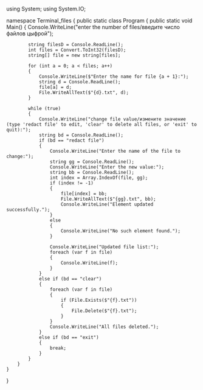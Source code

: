 using System;
using System.IO;

namespace Terminal_files
{
    public static class Program
    {
        public static void Main()
        {
            Console.WriteLine("enter the number of files/введите число файлов цыфрой");

            string filesD = Console.ReadLine();
            int files = Convert.ToInt32(filesD);
            string[] file = new string[files];

            for (int a = 0; a < files; a++)
            {
                Console.WriteLine($"Enter the name for file {a + 1}:");
                string d = Console.ReadLine();
                file[a] = d;
                File.WriteAllText($"{d}.txt", d);
            }

            while (true)
            {
                Console.WriteLine("change file value/измените значение (type 'redact file' to edit, 'clear' to delete all files, or 'exit' to quit):");
                string bd = Console.ReadLine();
                if (bd == "redact file")
                {
                    Console.WriteLine("Enter the name of the file to change:");
                    string gg = Console.ReadLine();
                    Console.WriteLine("Enter the new value:");
                    string bb = Console.ReadLine();
                    int index = Array.IndexOf(file, gg);
                    if (index != -1)
                    {
                        file[index] = bb;
                        File.WriteAllText($"{gg}.txt", bb);
                        Console.WriteLine("Element updated successfully.");
                    }
                    else
                    {
                        Console.WriteLine("No such element found.");
                    }

                    Console.WriteLine("Updated file list:");
                    foreach (var f in file)
                    {
                        Console.WriteLine(f);
                    }
                }
                else if (bd == "clear")
                {
                    foreach (var f in file)
                    {
                        if (File.Exists($"{f}.txt"))
                        {
                            File.Delete($"{f}.txt");
                        }
                    }
                    Console.WriteLine("All files deleted.");
                }
                else if (bd == "exit")
                {
                    break;
                }
            }
        }
    }
}

